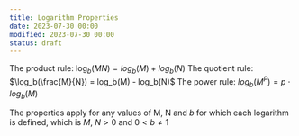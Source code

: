 ```yaml
---
title: Logarithm Properties
date: 2023-07-30 00:00
modified: 2023-07-30 00:00
status: draft
---
```


The product rule: $\log_b(MN) = log_b(M) + log_b(N)$
The quotient rule: $\log_b(\frac{M}{N}) = log_b(M) - log_b(N)$
The power rule: $log_b(M^P) = p \cdot log_b(M)$

The properties apply for any values of M, N and $b$ for which each logarithm is defined, which is $M$, $N > 0$ and $0 < b \ne 1$


